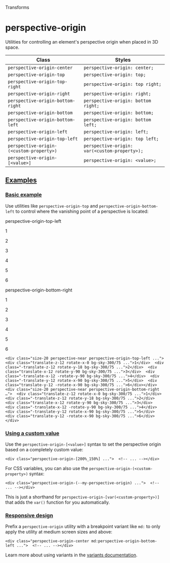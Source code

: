 <!--$-->

<!--/$-->

Transforms

# perspective-origin

Utilities for controlling an element's perspective origin when placed in 3D space.

| Class                                    | Styles                                        |
| ---------------------------------------- | --------------------------------------------- |
| `perspective-origin-center`              | `perspective-origin: center;`                 |
| `perspective-origin-top`                 | `perspective-origin: top;`                    |
| `perspective-origin-top-right`           | `perspective-origin: top right;`              |
| `perspective-origin-right`               | `perspective-origin: right;`                  |
| `perspective-origin-bottom-right`        | `perspective-origin: bottom right;`           |
| `perspective-origin-bottom`              | `perspective-origin: bottom;`                 |
| `perspective-origin-bottom-left`         | `perspective-origin: bottom left;`            |
| `perspective-origin-left`                | `perspective-origin: left;`                   |
| `perspective-origin-top-left`            | `perspective-origin: top left;`               |
| `perspective-origin-(<custom-property>)` | `perspective-origin: var(<custom-property>);` |
| `perspective-origin-[<value>]`           | `perspective-origin: <value>;`                |

## [Examples](#examples)

### [Basic example](#basic-example)

Use utilities like `perspective-origin-top` and `perspective-origin-bottom-left` to control where the vanishing point of a perspective is located:

perspective-origin-top-left

1

2

3

4

5

6

perspective-origin-bottom-right

1

2

3

4

5

6

```
<div class="size-20 perspective-near perspective-origin-top-left ...">  <div class="translate-z-12 rotate-x-0 bg-sky-300/75 ...">1</div>  <div class="-translate-z-12 rotate-y-18 bg-sky-300/75 ...">2</div>  <div class="translate-x-12 rotate-y-90 bg-sky-300/75 ...">3</div>  <div class="-translate-x-12 -rotate-y-90 bg-sky-300/75 ...">4</div>  <div class="-translate-y-12 rotate-x-90 bg-sky-300/75 ...">5</div>  <div class="translate-y-12 -rotate-x-90 bg-sky-300/75 ...">6</div></div><div class="size-20 perspective-near perspective-origin-bottom-right …">  <div class="translate-z-12 rotate-x-0 bg-sky-300/75 ...">1</div>  <div class="-translate-z-12 rotate-y-18 bg-sky-300/75 ...">2</div>  <div class="translate-x-12 rotate-y-90 bg-sky-300/75 ...">3</div>  <div class="-translate-x-12 -rotate-y-90 bg-sky-300/75 ...">4</div>  <div class="-translate-y-12 rotate-x-90 bg-sky-300/75 ...">5</div>  <div class="translate-y-12 -rotate-x-90 bg-sky-300/75 ...">6</div></div>
```

### [Using a custom value](#using-a-custom-value)

Use the<!-- --> `perspective-origin-[<value>]` <!-- -->syntax<!-- --> <!-- -->to set the <!-- -->perspective origin<!-- --> based on a completely custom value:

```
<div class="perspective-origin-[200%_150%] ...">  <!-- ... --></div>
```

For CSS variables, you can also use the<!-- --> `perspective-origin-(<custom-property>)` <!-- -->syntax:

```
<div class="perspective-origin-(--my-perspective-origin) ...">  <!-- ... --></div>
```

This is just a shorthand for<!-- --> `perspective-origin-[var(<custom-property>)]` <!-- -->that adds the `var()` function for you automatically.

### [Responsive design](#responsive-design)

Prefix <!-- -->a<!-- --> `perspective-origin` utility<!-- --> <!-- -->with a breakpoint variant like `md:` to only apply the utility at <!-- -->medium<!-- --> <!-- -->screen sizes and above:

```
<div class="perspective-origin-center md:perspective-origin-bottom-left ...">  <!-- ... --></div>
```

Learn more about using variants in the [variants documentation](/docs/hover-focus-and-other-states).

<!--$-->

<!--/$-->
